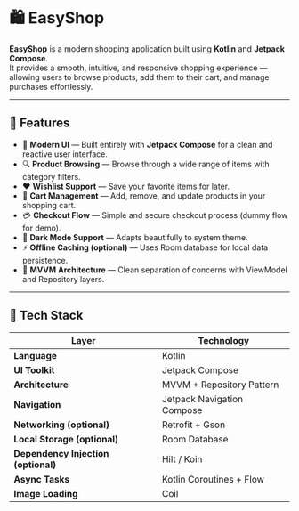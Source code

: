 # 🛍️ EasyShop

**EasyShop** is a modern shopping application built using **Kotlin** and **Jetpack Compose**.  
It provides a smooth, intuitive, and responsive shopping experience — allowing users to browse products, add them to their cart, and manage purchases effortlessly.

---

## 🚀 Features

- 🧭 **Modern UI** — Built entirely with **Jetpack Compose** for a clean and reactive user interface.  
- 🔍 **Product Browsing** — Browse through a wide range of items with category filters.  
- ❤️ **Wishlist Support** — Save your favorite items for later.  
- 🛒 **Cart Management** — Add, remove, and update products in your shopping cart.  
- 💳 **Checkout Flow** — Simple and secure checkout process (dummy flow for demo).  
- 🌙 **Dark Mode Support** — Adapts beautifully to system theme.  
- ⚡ **Offline Caching (optional)** — Uses Room database for local data persistence.  
- 🔄 **MVVM Architecture** — Clean separation of concerns with ViewModel and Repository layers.  

---

## 🧱 Tech Stack

| Layer | Technology |
|--------|-------------|
| **Language** | Kotlin |
| **UI Toolkit** | Jetpack Compose |
| **Architecture** | MVVM + Repository Pattern |
| **Navigation** | Jetpack Navigation Compose |
| **Networking (optional)** | Retrofit + Gson |
| **Local Storage (optional)** | Room Database |
| **Dependency Injection (optional)** | Hilt / Koin |
| **Async Tasks** | Kotlin Coroutines + Flow |
| **Image Loading** | Coil |

